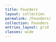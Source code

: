 ```yaml
---
title: Founders
layout: collection
permalink: /Founders/
collection: Founders
entries_layout: grid
classes: wide
---
```


